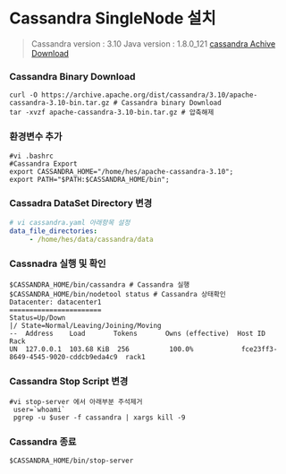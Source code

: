 # Cassandra SingleNode 설치

> Cassandra version : 3.10
> Java version : 1.8.0_121
[cassandra Achive Download](https://archive.apache.org/dist/cassandra/)  

### Cassandra Binary Download
```shell
curl -O https://archive.apache.org/dist/cassandra/3.10/apache-cassandra-3.10-bin.tar.gz # Cassandra binary Download
tar -xvzf apache-cassandra-3.10-bin.tar.gz # 압축해제
```

###  환경변수 추가
```shell
#vi .bashrc
#Cassandra Export
export CASSANDRA_HOME="/home/hes/apache-cassandra-3.10";
export PATH="$PATH:$CASSANDRA_HOME/bin";
```

### Cassadra DataSet Directory 변경
```yaml
# vi cassandra.yaml 아래항목 설정
data_file_directories:
     - /home/hes/data/cassandra/data
```

### Cassnadra 실행 및 확인
```shell
$CASSANDRA_HOME/bin/cassandra # Cassandra 실행
$CASSANDRA_HOME/bin/nodetool status # Cassandra 상태확인
Datacenter: datacenter1
=======================
Status=Up/Down
|/ State=Normal/Leaving/Joining/Moving
--  Address    Load       Tokens       Owns (effective)  Host ID                               Rack
UN  127.0.0.1  103.68 KiB  256          100.0%            fce23ff3-8649-4545-9020-cddcb9eda4c9  rack1
```

### Cassandra Stop Script 변경
```shell
#vi stop-server 에서 아래부분 주석제거
 user=`whoami`
 pgrep -u $user -f cassandra | xargs kill -9
```

### Cassandra 종료
```shell
$CASSANDRA_HOME/bin/stop-server
```
